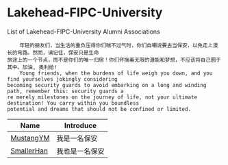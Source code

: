 # Lakehead-FIPC-University
List of Lakehead-FIPC-University Alumni Associations
```
    年轻的朋友们，当生活的重负压得你们喘不过气时，你们自嘲说要去当保安，以免走上漫长的弯路。然而，请记住，保安只是生命
旅途上的一个节点，而不是你们的唯一归宿！你们怀揣着无限的潜能和梦想，不应该将自己囿于其中。加油, 奥利给!
    Young friends, when the burdens of life weigh you down, and you find yourselves jokingly considering
becoming security guards to avoid embarking on a long and winding path, remember this: security guards a
re merely milestones on the journey of life, not your ultimate destination! You carry within you boundless 
potential and dreams that should not be confined or limited.
```

| Name | Introduce |
| --- | --- |
| [MustangYM](https://github.com/MustangYM) | 我是一名保安 |
| [SmallerHan](https://github.com/hanhuafeng) | 我也是一名保安 |

